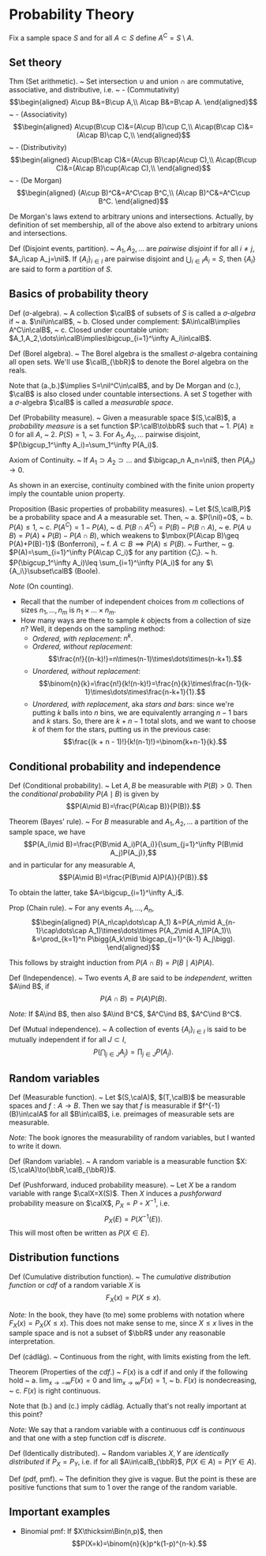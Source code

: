 # Probability Theory

Fix a sample space $S$ and for all $A\subset S$ define $A^C=S\setminus A$.


## Set theory

Thm (Set arithmetic).
 ~ Set intersection $\cup$ and union $\cap$ are commutative, associative, and distributive, i.e.
 ~ - (Commutativity)\
   $$\begin{aligned}
   A\cup B&=B\cup A,\\
   A\cap B&=B\cap A.
   \end{aligned}$$
 ~ - (Associativity)
   $$\begin{aligned}
   A\cup(B\cup C)&=(A\cup B)\cup C,\\
   A\cap(B\cap C)&=(A\cap B)\cap C,\\
   \end{aligned}$$
 ~ - (Distributivity)
   $$\begin{aligned}
   A\cup(B\cap C)&=(A\cup B)\cap(A\cup C),\\
   A\cap(B\cup C)&=(A\cap B)\cup(A\cap C),\\
   \end{aligned}$$
 ~ - (De Morgan)
   $$\begin{aligned}
   (A\cup B)^C&=A^C\cap B^C,\\
   (A\cap B)^C&=A^C\cup B^C.
   \end{aligned}$$

De Morgan's laws extend to arbitrary unions and intersections. Actually, by definition of set membership, all of the above also extend to arbitrary unions and intersections.

Def (Disjoint events, partition).
 ~ $A_1,A_2,\dots$ are *pairwise disjoint* if for all $i\ne j$, $A_i\cap A_j=\nil$. If $\{A_i\}_{i\in I}$ are pairwise disjoint and $\bigcup_{i\in I} A_i=S$, then $\{A_i\}$ are said to form a *partition* of $S$.


## Basics of probability theory

Def (σ-algebra).
 ~ A collection $\calB$ of subsets of $S$ is called a *$\sigma$-algebra* if
 ~ a. $\nil\in\calB$,
 ~ b. Closed under complement: $A\in\calB\implies A^C\in\calB$,
 ~ c. Closed under countable union: $A_1,A_2,\dots\in\calB\implies\bigcup_{i=1}^\infty A_i\in\calB$.

Def (Borel algebra).
 ~ The Borel algebra is the smallest $\sigma$-algebra containing all open sets. We'll use $\calB_{\bbR}$ to denote the Borel algebra on the reals.

Note that (a.,b.)$\implies S=\nil^C\in\calB$, and by De Morgan and (c.), $\calB$ is also closed under countable intersections. A set $S$ together with a $\sigma$-algebra $\calB$ is called a *measurable space*.

Def (Probability measure).
 ~ Given a measurable space $(S,\calB)$, a *probability measure* is a set function $P:\calB\to\bbR$ such that
 ~ 1. $P(A)\geq0$ for all $A$,
 ~ 2. $P(S)=1$,
 ~ 3. For $A_1,A_2,\dots$ pairwise disjoint, $P(\bigcup_1^\infty A_i)=\sum_1^\infty P(A_i)$.

Axiom of Continuity.
 ~ If $A_1\supset A_2\supset\dots$ and $\bigcap_n A_n=\nil$, then $P(A_n)\to0$.

As shown in an exercise, continuity combined with the finite union property imply the countable union property.

Proposition (Basic properties of probability measures).
 ~ Let $(S,\calB,P)$ be a probability space and $A$ a measurable set. Then,
 ~ a. $P(\nil)=0$,
 ~ b. $P(A)\leq1$,
 ~ c. $P(A^C)=1-P(A)$,
 ~ d. $P(B\cap A^C)=P(B)-P(B\cap A)$,
 ~ e. $P(A\cup B)=P(A)+P(B)-P(A\cap B)$, which weakens to $\mbox{P(A\cap B)\geq P(A)+P(B)-1}$ (Bonferroni),
 ~ f. $A\subset B\implies P(A)\leq P(B)$.
 ~ Further,
 ~ g. $P(A)=\sum_{i=1}^\infty P(A\cap C_i)$ for any partition $\{C_i\}$.
 ~ h. $P(\bigcup_1^\infty A_i)\leq \sum_{i=1}^\infty P(A_i)$ for any $\{A_i\}\subset\calB$ (Boole).

*Note* (On counting).

 - Recall that the number of independent choices from $m$ collections of sizes $n_1,\dots,n_m$ is $n_1\times\dots\times n_m$.
 - How many ways are there to sample $k$ objects from a collection of size $n$? Well, it depends on the sampling method:
    - *Ordered, with replacement*: $n^k$.
    - *Ordered, without replacement*: $$\frac{n!}{(n-k)!}=n\times(n-1)\times\dots\times(n-k+1).$$
    - *Unordered, without replacement*: $$\binom{n}{k}=\frac{n!}{k!(n-k)!}=\frac{n}{k}\times\frac{n-1}{k-1}\times\dots\times\frac{n-k+1}{1}.$$
    - *Unordered, with replacement*, aka *stars and bars*: since we're putting $k$ balls into $n$ bins, we are equivalently arranging $n-1$ bars and $k$ stars. So, there are $k+n-1$ total slots, and we want to choose $k$ of them for the stars, putting us in the previous case: $$\frac{(k + n - 1)!}{k!(n-1)!}=\binom{k+n-1}{k}.$$


## Conditional probability and independence

Def (Conditional probability).
 ~ Let $A,B$ be measurable with $P(B)>0$. Then the *conditional probability* $P(A\mid B)$ is given by $$P(A\mid B)=\frac{P(A\cap B)}{P(B)}.$$

Theorem (Bayes' rule).
 ~ For $B$ measurable and $A_1,A_2,\dots$ a partition of the sample space, we have $$P(A_i\mid B)=\frac{P(B\mid A_i)P(A_i)}{\sum_{j=1}^\infty P(B\mid A_j)P(A_j)},$$ and in particular for any measurable $A$, $$P(A\mid B)=\frac{P(B\mid A)P(A)}{P(B)}.$$

To obtain the latter, take $A=\bigcup_{i=1}^\infty A_i$.

Prop (Chain rule).
 ~ For any events $A_1,\dots,A_n$,
 $$\begin{aligned}
 P(A_n\cap\dots\cap A_1)
 &=P(A_n\mid A_{n-1}\cap\dots\cap A_1)\times\dots\times P(A_2\mid A_1)P(A_1)\\
 &=\prod_{k=1}^n P\bigg(A_k\mid \bigcap_{j=1}^{k-1} A_j\bigg).
 \end{aligned}$$

This follows by straight induction from $P(A\cap B)=P(B\mid A)P(A)$.

Def (Independence).
 ~ Two events $A,B$ are said to be *independent*, written $A\ind B$, if $$P(A\cap B)=P(A)P(B).$$

*Note:* If $A\ind B$, then also $A\ind B^C$, $A^C\ind B$, $A^C\ind B^C$.

Def (Mutual independence).
 ~ A collection of events $\{A_i\}_{i\in I}$ is said to be mutually independent if for all $J\subset I$, $$P\bigg(\bigcap_{j\in J}A_j\bigg)=\prod_{j\in J}P(A_j).$$


## Random variables

Def (Measurable function).
 ~ Let $(S,\calA)$, $(T,\calB)$ be measurable spaces and $f:A\to B$. Then we say that $f$ is measurable if $f^{-1}(B)\in\calA$ for all $B\in\calB$, i.e. preimages of measurable sets are measurable.

*Note:* The book ignores the measurability of random variables, but I wanted to write it down.

Def (Random variable).
 ~ A random variable is a measurable function $X:(S,\calA)\to(\bbR,\calB_{\bbR})$.

Def (Pushforward, induced probability measure).
 ~ Let $X$ be a random variable with range $\calX=X(S)$. Then $X$ induces a *pushforward* probability measure on $\calX$, $P_X=P\circ X^{-1}$, i.e. $$P_X(E)=P(X^{-1}(E)).$$This will most often be written as $P(X\in E)$.


## Distribution functions

Def (Cumulative distribution function).
 ~ The *cumulative distribution function* or *cdf* of a random variable $X$ is $$F_X(x)=P(X\leq x).$$

*Note:* In the book, they have (to me) some problems with notation where $F_X(x)=P_X(X\leq x)$. This does not make sense to me, since $X\leq x$ lives in the sample space and is not a subset of $\bbR$ under any reasonable interpretation.

Def (cádlág).
 ~ Continuous from the right, with limits existing from the left.

Theorem (Properties of the *cdf*.)
 ~ $F(x)$ is a cdf if and only if the following hold
 ~ a. $\lim_{x\to-\infty}F(x)=0$ and $\lim_{x\to\infty}F(x)=1$,
 ~ b. $F(x)$ is nondecreasing,
 ~ c. $F(x)$ is right continuous.

Note that (b.) and (c.) imply cádlág. Actually that's not really important at this point?

*Note:* We say that a random variable with a continuous cdf is *continuous* and that one with a step function cdf is *discrete*.

Def (Identically distributed).
 ~ Random variables $X,Y$ are *identically distributed* if $P_X=P_Y$, i.e. if for all $A\in\calB_{\bbR}$, $P(X\in A)=P(Y\in A)$.

Def (pdf, pmf).
 ~ The definition they give is vague. But the point is these are positive functions that sum to 1 over the range of the random variable.


## Important examples

 - Binomial pmf: If $X\thicksim\Bin(n,p)$, then $$P(X=k)=\binom{n}{k}p^k(1-p)^{n-k}.$$

